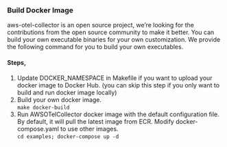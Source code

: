 ### Build Docker Image

aws-otel-collector is an open source project, we’re looking for the contributions from the open source community to make it better. You can build your own executable binaries for your own customization. We provide the following command for you to build your own executables.

#### Steps,
1. Update DOCKER_NAMESPACE in Makefile if you want to upload your docker image to Docker Hub. (you can skip this step if you only want to build and run docker image locally)
2. Build your own docker image.  
```make docker-build ```
3. Run AWSOTelCollector docker image with the default configuration file. By default, it will pull the latest image from ECR. Modify docker-compose.yaml to use other images.  
```cd examples; docker-compose up -d```
